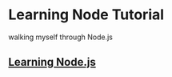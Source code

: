 # Learning Node Tutorial

walking myself through Node.js
## [Learning Node.js](https://www.lynda.com/Node-js-tutorials/Learning-Node-js/612195-2.html)
